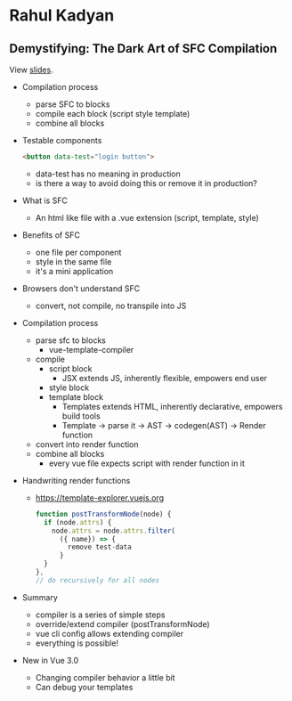 # Rahul Kadyan

## Demystifying: The Dark Art of SFC Compilation

View [slides](https://vueconf19-compiler.surge.sh/).

- Compilation process
  - parse SFC to blocks
  - compile each block (script style template)
  - combine all blocks
- Testable components

    ```html
    <button data-test="login button">
    ```

  - data-test has no meaning in production
  - is there a way to avoid doing this or remove it in production?
- What is SFC
  - An html like file with a .vue extension (script, template, style)
- Benefits of SFC
  - one file per component
  - style in the same file
  - it's a mini application
- Browsers don't understand SFC
  - convert, not compile, no transpile into JS
- Compilation process
  - parse sfc to blocks
    - vue-template-compiler
  - compile
    - script block
      - JSX extends JS, inherently flexible, empowers end user
    - style block
    - template block
      - Templates extends HTML, inherently declarative, empowers build tools
      - Template -> parse it -> AST -> codegen(AST) -> Render function
  - convert into render function
  - combine all blocks
    - every vue file expects script with render function in it
- Handwriting render functions
  - https://template-explorer.vuejs.org

    ```javascript
    function postTransformNode(node) {
      if (node.attrs) {
        node.attrs = node.attrs.filter(
          ({ name}) => {
            remove test-data
          }
      }
    },
    // do recursively for all nodes
    ```

- Summary
  - compiler is a series of simple steps
  - override/extend compiler (postTransformNode)
  - vue cli config allows extending compiler
  - everything is possible!
- New in Vue 3.0
  - Changing compiler behavior a little bit
  - Can debug your templates